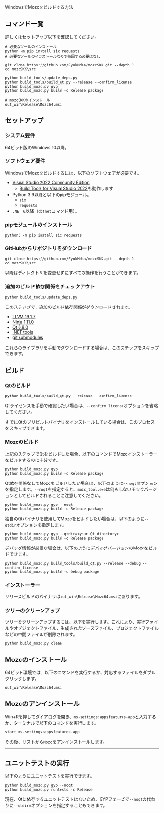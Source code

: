 WindowsでMozcをビルドする方法
## コマンド一覧
詳しくはセットアップ以下を確認してください。
```
# 必要なツールのインストール
python -m pip install six requests
# 必要なツールのインストールなので毎回する必要はなし

git clone https://github.com/FyukMdaa/mozcSKK.git --depth 1
cd mozcSKK\src

python build_tools/update_deps.py
python build_tools/build_qt.py --release --confirm_license
python build_mozc.py gyp
python build_mozc.py build -c Release package

# mozcSKKのインストール
out_win\Release\Mozc64.msi
```

## セットアップ

### システム要件

64ビット版のWindows 10以降。

### ソフトウェア要件

WindowsでMozcをビルドするには、以下のソフトウェアが必要です。

  * [Visual Studio 2022 Community Edition](https://visualstudio.microsoft.com/downloads/#visual-studio-community-2022)
    * [Build Tools for Visual Studio 2022](https://visualstudio.microsoft.com/downloads/#build-tools-for-visual-studio-2022)も動作します
  * Python 3.9以降と以下のpipモジュール。
    * `six`
    * `requests`
  * `.NET 6`以降（`dotnet`コマンド用）。


### pipモジュールのインストール

```
python3 -m pip install six requests
```

### GitHubからリポジトリをダウンロード

```
git clone https://github.com/FyukMdaa/mozcSKK.git --depth 1
cd mozcSKK\src
```

以降はディレクトリを変更せずにすべての操作を行うことができます。

### 追加のビルド依存関係をチェックアウト

```
python build_tools/update_deps.py
```

このステップで、追加のビルド依存関係がダウンロードされます。

  * [LLVM 19.1.7](https://github.com/llvm/llvm-project/releases/tag/llvmorg-19.1.7)
  * [Ninja 1.11.0](https://github.com/ninja-build/ninja/releases/download/v1.11.0/ninja-win.zip)
  * [Qt 6.8.0](https://download.qt.io/archive/qt/6.8/6.8.0/submodules/qtbase-everywhere-src-6.8.0.tar.xz)
  * [.NET tools](dotnet-tools.json)
  * [git submodules](.gitmodules)

これらのライブラリを手動でダウンロードする場合は、このステップをスキップできます。

## ビルド

### Qtのビルド

```
python build_tools/build_qt.py --release --confirm_license
```

Qtライセンスを手動で確認したい場合は、`--confirm_license`オプションを省略してください。

すでにQtのプリビルトバイナリをインストールしている場合は、このプロセスをスキップできます。

### Mozcのビルド

上記のステップでQtをビルドした場合、以下のコマンドでMozcインストーラーをビルドするのに十分です。

```
python build_mozc.py gyp
python build_mozc.py build -c Release package
```

Qt依存関係なしでMozcをビルドしたい場合は、以下のように`--noqt`オプションを指定します。`--noqt`を指定すると、`mozc_tool.exe`は何もしないモックバージョンとしてビルドされることに注意してください。

```
python build_mozc.py gyp --noqt
python build_mozc.py build -c Release package
```

独自のQtバイナリを使用してMozcをビルドしたい場合は、以下のように`--qtdir`オプションを指定します。

```
python build_mozc.py gyp --qtdir=<your Qt directory>
python build_mozc.py build -c Release package
```

デバッグ情報が必要な場合は、以下のようにデバッグバージョンのMozcをビルドできます。

```
python build_mozc.py build_tools/build_qt.py --release --debug --confirm_license
python build_mozc.py build -c Debug package
```

### インストーラー

リリースビルドのバイナリは`out_win\Release\Mozc64.msi`にあります。

### ツリーのクリーンアップ

ツリーをクリーンアップするには、以下を実行します。これにより、実行ファイルやオブジェクトファイル、生成されたソースファイル、プロジェクトファイルなどの中間ファイルが削除されます。

```
python build_mozc.py clean
```

## Mozcのインストール

64ビット環境では、以下のコマンドを実行するか、対応するファイルをダブルクリックします。

```
out_win\Release\Mozc64.msi
```

## Mozcのアンインストール

Win+Rを押してダイアログを開き、`ms-settings:appsfeatures-app`と入力するか、ターミナルで以下のコマンドを実行します。

```
start ms-settings:appsfeatures-app
```

その後、リストから`Mozc`をアンインストールします。

---

## ユニットテストの実行

以下のようにユニットテストを実行できます。

```
python build_mozc.py gyp --noqt
python build_mozc.py runtests -c Release
```

現在、Qtに依存するユニットテストはないため、GYPフェーズで`--noqt`の代わりに`--qtdir=`オプションを指定することもできます。